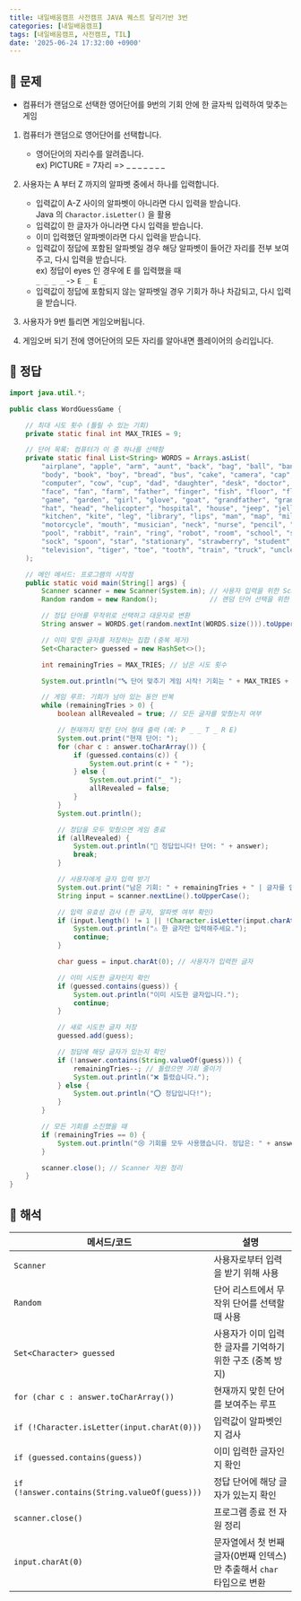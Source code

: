```yaml
---
title: 내일배움캠프 사전캠프 JAVA 퀘스트 달리기반 3번
categories: [내일배움캠프]
tags: [내일배움캠프, 사전캠프, TIL]
date: '2025-06-24 17:32:00 +0900'
---
```


## 🚀 문제

- 컴퓨터가 랜덤으로 선택한 영어단어를 9번의 기회 안에 한 글자씩 입력하여 맞추는 게임

1. 컴퓨터가 랜덤으로 영어단어를 선택합니다.
   - 영어단어의 자리수를 알려줍니다.   
   ex) PICTURE = 7자리 => _ _ _ _ _ _ _

2. 사용자는 A 부터 Z 까지의 알파벳 중에서 하나를 입력합니다.
   - 입력값이 A-Z 사이의 알파벳이 아니라면 다시 입력을 받습니다.   
   Java 의 `Charactor.isLetter()` 을 활용
   - 입력값이 한 글자가 아니라면 다시 입력을 받습니다.
   - 이미 입력했던 알파벳이라면 다시 입력을 받습니다.
   - 입력값이 정답에 포함된 알파벳일 경우 해당 알파벳이 들어간 자리를 전부 보여주고, 다시 입력을 받습니다.   
   ex) 정답이 eyes 인 경우에 E 를 입력했을 때   
   `_ _ _ _` -> `E _ E _`
   - 입력값이 정답에 포함되지 않는 알파벳일 경우 기회가 하나 차감되고, 다시 입력을 받습니다.

3. 사용자가 9번 틀리면 게임오버됩니다.
4. 게임오버 되기 전에 영어단어의 모든 자리를 알아내면 플레이어의 승리입니다.

## 🚀 정답

```java
import java.util.*;

public class WordGuessGame {

    // 최대 시도 횟수 (틀릴 수 있는 기회)
    private static final int MAX_TRIES = 9;

    // 단어 목록: 컴퓨터가 이 중 하나를 선택함
    private static final List<String> WORDS = Arrays.asList(
        "airplane", "apple", "arm", "aunt", "back", "bag", "ball", "bank", "bat", "bed", "bicycle", "bird",
        "body", "book", "boy", "bread", "bus", "cake", "camera", "cap", "car", "classroom", "clock", "coat",
        "computer", "cow", "cup", "dad", "daughter", "desk", "doctor", "dog", "door", "ear", "egg", "eye",
        "face", "fan", "farm", "father", "finger", "fish", "floor", "flower", "food", "foot", "fork", "friend",
        "game", "garden", "girl", "glove", "goat", "grandfather", "grandmother", "grape", "hair", "hand",
        "hat", "head", "helicopter", "hospital", "house", "jeep", "jelly", "jet", "joke", "juice", "key",
        "kitchen", "kite", "leg", "library", "lips", "man", "map", "milk", "mirror", "mom", "monkey", "moon",
        "motorcycle", "mouth", "musician", "neck", "nurse", "pencil", "picture", "pig", "pilot", "pizza", "police",
        "pool", "rabbit", "rain", "ring", "robot", "room", "school", "shark", "shirt", "shoe", "sky", "snake",
        "sock", "spoon", "star", "stationary", "strawberry", "student", "sun", "supermarket", "table", "teacher",
        "television", "tiger", "toe", "tooth", "train", "truck", "uncle", "window", "zoo"
    );

    // 메인 메서드: 프로그램의 시작점
    public static void main(String[] args) {
        Scanner scanner = new Scanner(System.in); // 사용자 입력을 위한 Scanner 객체
        Random random = new Random();             // 랜덤 단어 선택을 위한 Random 객체

        // 정답 단어를 무작위로 선택하고 대문자로 변환
        String answer = WORDS.get(random.nextInt(WORDS.size())).toUpperCase();

        // 이미 맞힌 글자를 저장하는 집합 (중복 제거)
        Set<Character> guessed = new HashSet<>();

        int remainingTries = MAX_TRIES; // 남은 시도 횟수

        System.out.println("🔤 단어 맞추기 게임 시작! 기회는 " + MAX_TRIES + "번입니다.");

        // 게임 루프: 기회가 남아 있는 동안 반복
        while (remainingTries > 0) {
            boolean allRevealed = true; // 모든 글자를 맞췄는지 여부

            // 현재까지 맞힌 단어 형태 출력 (예: P _ _ T _ R E)
            System.out.print("현재 단어: ");
            for (char c : answer.toCharArray()) {
                if (guessed.contains(c)) {
                    System.out.print(c + " ");
                } else {
                    System.out.print("_ ");
                    allRevealed = false;
                }
            }
            System.out.println();

            // 정답을 모두 맞췄으면 게임 종료
            if (allRevealed) {
                System.out.println("🎉 정답입니다! 단어: " + answer);
                break;
            }

            // 사용자에게 글자 입력 받기
            System.out.print("남은 기회: " + remainingTries + " | 글자를 입력하세요: ");
            String input = scanner.nextLine().toUpperCase();

            // 입력 유효성 검사 (한 글자, 알파벳 여부 확인)
            if (input.length() != 1 || !Character.isLetter(input.charAt(0))) {
                System.out.println("⚠️ 한 글자만 입력해주세요.");
                continue;
            }

            char guess = input.charAt(0); // 사용자가 입력한 글자

            // 이미 시도한 글자인지 확인
            if (guessed.contains(guess)) {
                System.out.println("이미 시도한 글자입니다.");
                continue;
            }

            // 새로 시도한 글자 저장
            guessed.add(guess);

            // 정답에 해당 글자가 있는지 확인
            if (!answer.contains(String.valueOf(guess))) {
                remainingTries--; // 틀렸으면 기회 줄이기
                System.out.println("❌ 틀렸습니다.");
            } else {
                System.out.println("⭕ 정답입니다!");
            }
        }

        // 모든 기회를 소진했을 때
        if (remainingTries == 0) {
            System.out.println("😢 기회를 모두 사용했습니다. 정답은: " + answer);
        }

        scanner.close(); // Scanner 자원 정리
    }
}

```


## 🚀 해석

| 메서드/코드                                    | 설명                                                                  |
| ---------------------------------------------- | --------------------------------------------------------------------- |
| `Scanner`                                      | 사용자로부터 입력을 받기 위해 사용                                    |
| `Random`                                       | 단어 리스트에서 무작위 단어를 선택할 때 사용                          |
| `Set<Character> guessed`                       | 사용자가 이미 입력한 글자를 기억하기 위한 구조 (중복 방지)            |
| `for (char c : answer.toCharArray())`          | 현재까지 맞힌 단어를 보여주는 루프                                    |
| `if (!Character.isLetter(input.charAt(0)))`    | 입력값이 알파벳인지 검사                                              |
| `if (guessed.contains(guess))`                 | 이미 입력한 글자인지 확인                                             |
| `if (!answer.contains(String.valueOf(guess)))` | 정답 단어에 해당 글자가 있는지 확인                                   |
| `scanner.close()`                              | 프로그램 종료 전 자원 정리                                            |
| `input.charAt(0)`                              | 문자열에서 첫 번째 글자(0번째 인덱스)만 추출해서 `char` 타입으로 변환 |
